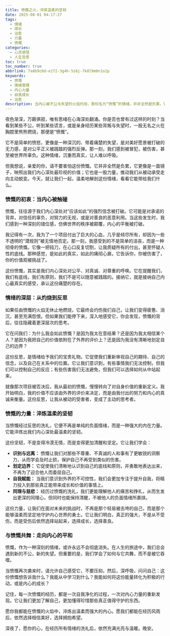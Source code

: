 ```yaml
---
title: 愤慨之火，淬炼温柔的坚韧
date: 2025-08-01 04:17:27
tags:
  - 情绪
  - 成长
  - 治愈
  - 力量
  - 愤慨
categories:
  - 心灵感悟
  - 人生哲思
toc: true
toc_number: true
abbrlink: 7a8b9c0d-e1f2-3g4h-5i6j-7k8l9m0n1o2p
keywords:
  - 愤慨
  - 情绪管理
  - 内心力量
  - 自我成长
  - 治愈
description: 当内心被不公与失望的火焰灼烧，那份名为“愤慨”的情绪，并非全然是负累。它是一面镜子，映照出我们内心深处最珍视的价值；它是一股力量，推动我们从被动承受走向主动蜕变。这篇文章将带你一同探索愤慨的深层含义，如何温柔地接纳它，并将其转化为滋养我们内心、淬炼我们坚韧的独特能量。
---
```


夜色渐深，万籁俱寂，唯有思绪在心海深处翻涌。你是否也曾有过这样的时刻？当看到某些不公，听到某些谎言，或是亲身经历某些背叛与失望时，一股无名之火在胸腔里熊熊燃烧，那便是“愤慨”。

它不是简单的愤怒，更像是一种深沉的、带着痛楚的失望，是对美好愿景被打破的无力感，是对公平正义被践踏的强烈反弹。那一刻，我们感到被冒犯，被伤害，甚至被世界所辜负。这种情绪，沉重而真实，让人难以呼吸。

但我想说，亲爱的你，请不要害怕这份愤慨。它并非全然是负累，它更像是一面镜子，映照出我们内心深处最珍视的价值；它也是一股力量，推动我们从被动承受走向主动蜕变。今天，就让我们一起，温柔地解剖这份情绪，看看它能带给我们什么。

### 愤慨的初衷：当内心被触碰

愤慨，往往源于我们内心深处对“应该如此”的强烈信念被打破。它可能是对承诺的背弃，对信任的辜负，对努力的无视，或是对善良的恶意利用。当这些发生时，我们感到一种深刻的错位感，仿佛世界的秩序被颠覆，内心的平衡被打破。

我记得有一次，我为了一个项目付出了巨大的心血，几乎是倾尽所有，却因为一些不透明的“潜规则”被无情地否定。那一刻，我感受到的不是简单的沮丧，而是一种彻骨的愤慨。它像一把钝刀，在心口反复切割，让我质疑所有的付出，甚至怀疑人性的底线。那种感觉，是如此的真实，如此的痛彻心扉。它告诉你，你被伤害了，你的价值观被挑战了。

这份愤慨，其实是我们内心深处对公平、对真诚、对尊重的呼唤。它在提醒我们，我们有底线，我们有原则，我们不是可以随意被践踏的。接纳它，就是接纳自己内心最真实的感受，承认这份痛楚的存在。

### 情绪的深层：从灼烧到反思

如果任由愤慨的火焰无休止地燃烧，它最终会灼伤我们自己，让我们变得疲惫、消沉，甚至充满怨恨。但如果我们能停下来，深入地感受它，你会发现，愤慨的背后，往往隐藏着更深层次的思考。

它在问我们：为什么我会如此愤慨？是因为我太在意结果？还是因为我太相信某个人？是因为我把自己的价值依附在了外界的评价上？还是因为我没有清晰地划定自己的边界？

这份反思，是情绪给予我们的宝贵礼物。它促使我们重新审视自己的期待、自己的信念，以及自己在关系中的位置。它让我们意识到，有些事情我们无法控制，但我们可以控制自己的反应；有些伤害我们无法避免，但我们可以选择如何从中站起来。

就像那次项目被否决后，我从最初的愤慨，慢慢转向了对自身价值的重新定义。我开始明白，我的价值不应该由外界的评价来决定，而是由我付出的努力和内心的真诚来衡量。这份反思，让我从被动的受害者，变成了主动的思考者。

### 愤慨的力量：淬炼温柔的坚韧

当愤慨经过反思的洗礼，它便不再是单纯的负面情绪，而是一种强大的内在力量。它能淬炼出我们内心深处最温柔的坚韧。

这份坚韧，不是变得冷漠无情，而是变得更加清醒和坚定。它让我们学会：

*   **识别与远离：** 愤慨让我们对那些不尊重、不真诚的人和事有了更敏锐的洞察力，从而学会及时止损，保护自己不再受到类似的伤害。
*   **划定边界：** 它促使我们清晰地认识到自己的底线和原则，并勇敢地表达出来，不再为了迎合他人而委屈自己。
*   **自我赋能：** 当我们意识到外界的不可控性，我们会更加专注于提升自我，将精力投入到那些真正能带来成长和价值的事情上。
*   **同理与慈悲：** 经历过愤慨的洗礼，我们更能理解他人的痛苦和挣扎，从而生发出更深的同理心，但同时也能保持清醒，不被他人的负面情绪所裹挟。

这份力量，让我们在面对未来的挑战时，不再是那个轻易被击垮的自己，而是那个能够温柔而坚定地守护内心世界的勇士。它让我们明白，真正的强大，不是从不受伤，而是受伤后依然选择站起来，选择成长，选择善良。

### 与愤慨共舞：走向内心的平和

愤慨，作为一种深刻的情绪，或许永远不会彻底消失。在人生的旅途中，我们总会遇到新的不公，新的失望。但重要的是，我们学会了如何与它共舞，而不是被它吞噬。

当愤慨再次袭来时，请允许自己感受它，不要压抑。然后，深呼吸，问问自己：这份愤慨想告诉我什么？我能从中学习到什么？我能如何将这份能量转化为积极的行动，或是内心的成长？

记住，每一次愤慨的经历，都是一次自我净化的过程，一次对内心力量的重新发现。它让我们更加了解自己，更加懂得珍惜那些真正值得守护的东西。

愿你我都能在愤慨的火焰中，淬炼出温柔而强大的内心。愿我们都能在经历风雨后，依然选择相信美好，选择拥抱希望。

深夜了，愿你的心，在经历所有情绪的洗礼后，依然充满光亮与温暖。晚安。